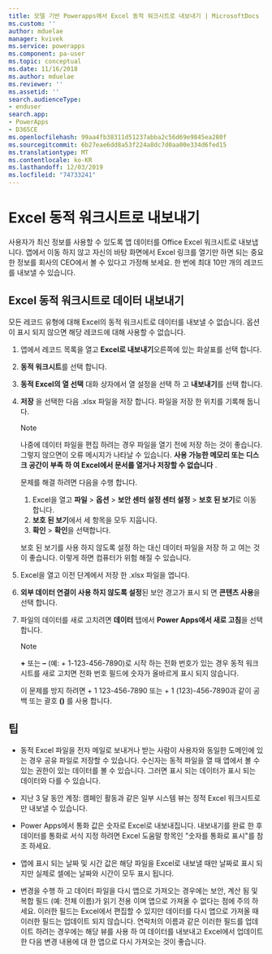 ```yaml
---
title: 모델 기반 Powerapps에서 Excel 동적 워크시트로 내보내기 | MicrosoftDocs
ms.custom: ''
author: mduelae
manager: kvivek
ms.service: powerapps
ms.component: pa-user
ms.topic: conceptual
ms.date: 11/16/2018
ms.author: mduelae
ms.reviewer: ''
ms.assetid: ''
search.audienceType:
- enduser
search.app:
- PowerApps
- D365CE
ms.openlocfilehash: 99aa4fb38311d51237abba2c56d69e9845ea280f
ms.sourcegitcommit: 6b27eae6dd8a53f224a8dc7d0aa00e334d6fed15
ms.translationtype: MT
ms.contentlocale: ko-KR
ms.lasthandoff: 12/03/2019
ms.locfileid: "74733241"
---
```

# <a name="export-to-an-excel-dynamic-worksheet"></a>Excel 동적 워크시트로 내보내기

사용자가 최신 정보를 사용할 수 있도록 앱 데이터를 Office Excel 워크시트로 내보냅니다. 앱에서 이동 하지 않고 자신의 바탕 화면에서 Excel 링크를 열기만 하면 되는 중요 한 정보를 회사의 CEO에서 볼 수 있다고 가정해 보세요. 한 번에 최대 10만 개의 레코드를 내보낼 수 있습니다.    
  
## <a name="export-data-to-an-excel-dynamic-worksheet"></a>Excel 동적 워크시트로 데이터 내보내기  

모든 레코드 유형에 대해 Excel의 동적 워크시트로 데이터를 내보낼 수 없습니다. 옵션이 표시 되지 않으면 해당 레코드에 대해 사용할 수 없습니다.  
  
1. 앱에서 레코드 목록을 열고 **Excel로 내보내기**오른쪽에 있는 화살표를 선택 합니다. 
  
2. **동적 워크시트**를 선택 합니다.  
  
3. **동적 Excel의 열 선택** 대화 상자에서 열 설정을 선택 하 고 **내보내기**를 선택 합니다.  
  
4. **저장** 을 선택한 다음 .xlsx 파일을 저장 합니다. 파일을 저장 한 위치를 기록해 둡니다.  
  
   > [!NOTE]
   > 나중에 데이터 파일을 편집 하려는 경우 파일을 열기 전에 저장 하는 것이 좋습니다. 그렇지 않으면이 오류 메시지가 나타날 수 있습니다. **사용 가능한 메모리 또는 디스크 공간이 부족 하 여 Excel에서 문서를 열거나 저장할 수 없습니다** .  
   > 
   > 문제를 해결 하려면 다음을 수행 합니다.  
   > 
   >    1. Excel을 열고 **파일** > **옵션** > **보안 센터** **설정 센터 설정** > **보호 된 보기**로 이동 합니다.  
   >    2. **보호 된 보기**에서 세 항목을 모두 지웁니다.  
   >    3. **확인** > **확인**을 선택합니다.  
   >     
   >    보호 된 보기를 사용 하지 않도록 설정 하는 대신 데이터 파일을 저장 하 고 여는 것이 좋습니다. 이렇게 하면 컴퓨터가 위험 해질 수 있습니다.  
  
5. Excel을 열고 이전 단계에서 저장 한 .xlsx 파일을 엽니다.  
  
6. **외부 데이터 연결이 사용 하지 않도록 설정**된 보안 경고가 표시 되 면 **콘텐츠 사용**을 선택 합니다.  
  
7. 파일의 데이터를 새로 고치려면 **데이터** 탭에서 **Power Apps에서 새로 고침**을 선택 합니다.  
  
   > [!NOTE]
   > **+** 또는 **–** (예: + 1-123-456-7890)로 시작 하는 전화 번호가 있는 경우 동적 워크시트를 새로 고치면 전화 번호 필드에 숫자가 올바르게 표시 되지 않습니다.   
   >
   > 이 문제를 방지 하려면 + 1 123-456-7890 또는 + 1 (123)-456-7890과 같이 공백 또는 괄호 **()** 를 사용 합니다.  
  
## <a name="tips"></a>팁  
  
- 동적 Excel 파일을 전자 메일로 보내거나 받는 사람이 사용자와 동일한 도메인에 있는 경우 공유 파일로 저장할 수 있습니다. 수신자는 동적 파일을 열 때 앱에서 볼 수 있는 권한이 있는 데이터를 볼 수 있습니다. 그러면 표시 되는 데이터가 표시 되는 데이터와 다를 수 있습니다.  
  
- 지난 3 달 동안 계정: 캠페인 활동과 같은 일부 시스템 뷰는 정적 Excel 워크시트로만 내보낼 수 있습니다.  
  
- Power Apps에서 통화 값은 숫자로 Excel로 내보내집니다. 내보내기를 완료 한 후 데이터를 통화로 서식 지정 하려면 Excel 도움말 항목인 "숫자를 통화로 표시"를 참조 하세요.

- 앱에 표시 되는 날짜 및 시간 값은 해당 파일을 Excel로 내보낼 때만 날짜로 표시 되지만 실제로 셀에는 날짜와 시간이 모두 표시 됩니다.  
  
- 변경을 수행 하 고 데이터 파일을 다시 앱으로 가져오는 경우에는 보안, 계산 됨 및 복합 필드 (예: 전체 이름)가 읽기 전용 이며 앱으로 가져올 수 없다는 점에 주의 하세요. 이러한 필드는 Excel에서 편집할 수 있지만 데이터를 다시 앱으로 가져올 때 이러한 필드는 업데이트 되지 않습니다. 연락처의 이름과 같은 이러한 필드를 업데이트 하려는 경우에는 해당 뷰를 사용 하 여 데이터를 내보내고 Excel에서 업데이트 한 다음 변경 내용에 대 한 앱으로 다시 가져오는 것이 좋습니다.  
 

